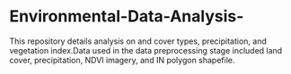 # Environmental-Data-Analysis-
This repository details analysis on and cover types, precipitation, and vegetation index.Data used in the data preprocessing stage included land cover, precipitation, NDVI imagery, and IN polygon shapefile.
